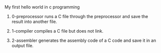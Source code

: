 My first hello world in c programming
1. 0-preprocessor runs a C file through the preprocessor and save the result into another file.

2. 1-compiler compiles a C file but does not link.

3. 2-assembler generates the assembly code of a C code and save it in an output file.
